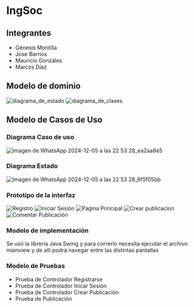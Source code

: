 # IngSoc

## Integrantes

- Génesis Montilla
- Jose Barrios
- Mauricio Gonzáles
- Marcos Díaz

## Modelo de dominio

![diagrama_de_estado](image.png)
![diagrama_de_clases](image-1.png)


## Modelo de Casos de Uso

### Diagrama Caso de uso
![Imagen de WhatsApp 2024-12-05 a las 22 53 28_ea2aa8e5](https://github.com/user-attachments/assets/bf382a52-f4a2-422f-8914-df35dae1d6e8)
### Diagrama Estado
![Imagen de WhatsApp 2024-12-05 a las 22 53 28_6f5f05bb](https://github.com/user-attachments/assets/6802a780-4996-4834-94a8-a72dff741a3b)

### Prototipo de la interfaz
![Registro](https://github.com/user-attachments/assets/09d47718-0995-43be-bd14-3e1704c0ced6)
![Iniciar Sesión](https://github.com/user-attachments/assets/3db4b5dc-d58d-4f9b-8a33-09c9755a7df2)
![Pagina Principal](https://github.com/user-attachments/assets/6aa85a16-430f-4824-984b-fad8b7455b5d)
![Crear publicacion](https://github.com/user-attachments/assets/13a07065-6dc5-42aa-9528-d947c74e3f51)
![Comentar Publicación](https://github.com/user-attachments/assets/20cb4ff8-b046-46ef-ac41-5fc5b19836f9)

### Modelo de implementación

Se usó la librería Java.Swing y para correrlo necesita ejecutar el archivo mainview y de allí podrá navegar entre las distintas pantallas

### Modelo de Pruebas

- Prueba de Controlador Registrarse
- Prueba de Controlador Inicar Sesión
- Prueba de Controlador Crear Publicación
- Prueba de Publicación
